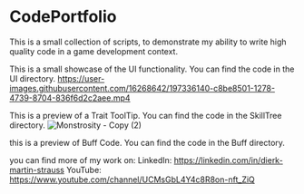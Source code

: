 # CodePortfolio
This is a small collection of scripts, to demonstrate my ability to write high quality code in a game development context.

This is a small showcase of the UI functionality.
You can find the code in the UI directory.
https://user-images.githubusercontent.com/16268642/197336140-c8be8501-1278-4739-8704-836f6d2c2aee.mp4

This is a preview of a Trait ToolTip.
You can find the code in the SkillTree directory.
![Monstrosity - Copy (2)](https://user-images.githubusercontent.com/16268642/197336254-7ecd2008-6d7a-4545-a88d-0543aab65782.png)

this is a preview of Buff Code.
You can find the code in the Buff directory.

you can find more of my work on:
LinkedIn: https://linkedin.com/in/dierk-martin-strauss
YouTube: https://www.youtube.com/channel/UCMsGbL4Y4c8R8on-nft_ZiQ
